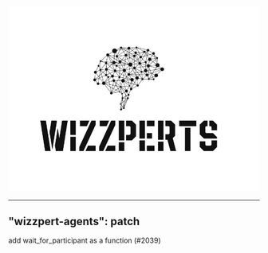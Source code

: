 ![Wizzpert Logo](wizzpert-plugins/assets/logo.png)

---
"wizzpert-agents": patch
---

add wait_for_participant as a function (#2039)
